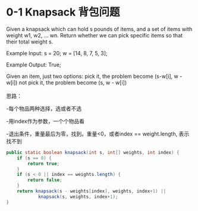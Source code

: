 # 0-1 Knapsack 背包问题

Given a knapsack which can hold s pounds of items, and a set of items with weight w1, w2, ... wn. Return whether we can pick specific items so that their total weight s.&#x20;

Example Input: s = 20; w = \[14, 8, 7, 5, 3];&#x20;

Example Output: True;&#x20;

Given an item, just two options: pick it, the problem become (s-w\[i], w - w\[i]) not pick it, the problem become (s, w - w\[i])\
\
思路：&#x20;

\-每个物品两种选择，选或者不选

\-用index作为参数，一个个物品看

\-退出条件，重量最后为零，找到。重量<0，或者index == weight.length, 表示找不到



```java
public static boolean knapsack(int s, int[] weights, int index) {
	if (s == 0) {
		return true;
	}
	if (s < 0 || index == weights.length) {
		return false;
	}
	return knapsack(s - weights[index], weights, index+1) ||
			knapsack(s, weights, index+1);
}
```
